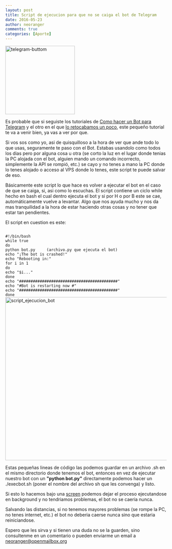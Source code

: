 ```yaml
---
layout: post
title: Script de ejecucion para que no se caiga el bot de Telegram
date: 2016-05-23
author: neoranger
comments: true
categories: [Aporte]
---
```

<img class="  wp-image-2873 aligncenter" src="https://blogneositelinux.files.wordpress.com/2016/10/telegram-buttom.png" alt="telegram-buttom" width="217" height="213" />

Es probable que si seguiste los tutoriales de <a href="http://www.neositelinux.com.ar/2015/12/02/techcreando-un-bot-para-telegram/">Como hacer un Bot para Telegram</a> y el otro en el que <a href="http://www.neositelinux.com.ar/2016/02/01/tech-retocando-nuestro-bot-de-telegram/">lo retocabamos un poco</a>, este pequeño tutorial te va a venir bien, ya vas a ver por que.

Si vos sos como yo, asi de quisquilloso a la hora de ver que ande todo lo que usas, seguramente te paso con el Bot. Estabas usandolo como todos los dias pero por alguna cosa u otra (se corto la luz en el lugar donde tenias la PC alojada con el bot, alguien mando un comando incorrecto, simplemente la API se rompió, etc.) se cayo y no tenes a mano la PC donde lo tenes alojado o acceso al VPS donde lo tenes, este script te puede salvar de eso.

Básicamente este script lo que hace es volver a ejecutar el bot en el caso de que se caiga, si, asi como lo escuchas. El script contiene un ciclo while hecho en bash el cual dentro ejecuta el bot y si por H o por B este se cae, automáticamente vuelve a levantar. Algo que nos ayuda mucho y nos da mas tranquilidad a la hora de estar haciendo otras cosas y no tener que estar tan pendientes.

El script en cuestion es este:

<code>
#!/bin/bash
while true
do
python bot.py     (archivo.py que ejecuta el bot)
echo "¡The bot is crashed!"
echo "Rebooting in:"
for i in 1
do
echo "$i..."
done
echo "###########################################"
echo "#Bot is restarting now #"
echo "###########################################"
done
</code>

<img class=" size-full wp-image-2798 aligncenter" src="https://blogneositelinux.files.wordpress.com/2016/10/script_ejecucion_bot.png" alt="script_ejecucion_bot" width="819" height="508" />

Estas pequeñas lineas de código las podemos guardar en un archivo .sh en el mismo directorio donde tenemos el bot, entonces en vez de ejecutar nuestro bot con un <strong>"python bot.py"</strong> directamente podemos hacer un ./execbot.sh (poner el nombre del archivo sh que les convenga) y listo.

Si esto lo hacemos bajo una <a href="https://es.wikipedia.org/wiki/GNU_Screen">screen</a> podemos dejar el proceso ejecutandose en background y no tendriamos problemas, el bot no se caeria nunca.

Salvando las distancias, si no tenemos mayores problemas (se rompe la PC, no tenes internet, etc.) el bot no deberia caerse nunca sino que estaria reiniciandose.

Espero que les sirva y si tienen una duda no se la guarden, sino consultenme en un comentario o pueden enviarme un email a neoranger@openmailbox.org

